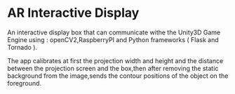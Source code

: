 # AR Interactive Display
An interactive display box that can communicate withe the Unity3D Game Engine using : openCV2,RaspberryPI and Python frameworks ( Flask and Tornado ).

The app calibrates at first the projection width and height and the distance between the projection screen and the box,then after removing the static background from the image,sends the contour positions of the object on the foreground.
